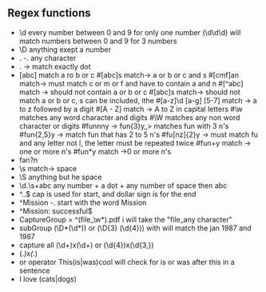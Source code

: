 ## Regex functions
- \d every number between 0 and 9 for only one number (\d\d\d) will match numbers between 0 and 9 for 3 numbers
- \D anything exept a number
- . -. any character
- \. -> match exactly dot
- [abc] match a ro b or c
#[abc]s match-> a or b or c and s
#[cmf]an  match-> must match c or m or f and have to contain a and n
#[^abc] match -> should not contain a or b or c
#[abc]s match-> should not match a or b or c, s can be included, ithe 
#[a-z]\d  [a-g]  [5-7] match -> a to z followed by a digit
#[A - Z] match -> A to Z in capital letters
#\w matches any word character and digits
#\W matches any non word character or digits
#funnny -> fun{3}y_> matches fun with 3 n's
#fun{2,5}y -> match fun that has 2 to 5 n's
#fu[nz]{2}y -> must match fu and any letter not l, the letter must be repeated twice
#fun+y  match -> one or more n's
#fun*y match ->0 or more n's
- fan?n 
- \s match-> space
- \S anything but he space
- \d\.\s+abc any number + a dot + any number of space then abc
- ^..$  cap is used for start, and dollar sign is for the end
- ^Mission  -. start with the word Mission
- ^Mission: successful$
- CaptureGroup = ^(file_\w*).pdf  i will take the "file_any character"
- subGroup (\D*(\d*)) or (\D{3} (\d{4})) with will match the jan 1987 and 1987
- capture all (\d+)x(\d+) or (\d{4})x(\d{3,})
- (.*)x(.*)
- or operator This(is|was)cool  will check for is or was after this in a sentence
- I love (cats|dogs)